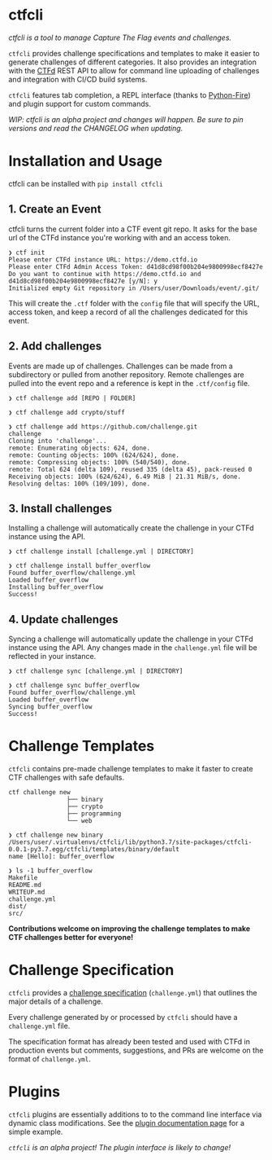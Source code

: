# ctfcli

*ctfcli is a tool to manage Capture The Flag events and challenges.*

`ctfcli` provides challenge specifications and templates to make it easier to generate challenges of different categories. It also provides an integration with the [CTFd](https://github.com/CTFd/CTFd/) REST API to allow for command line uploading of challenges and integration with CI/CD build systems.

`ctfcli` features tab completion, a REPL interface (thanks to [Python-Fire](https://github.com/google/python-fire)) and plugin support for custom commands.

*WIP: ctfcli is an alpha project and changes will happen. Be sure to pin versions and read the CHANGELOG when updating.*

# Installation and Usage

ctfcli can be installed with `pip install ctfcli`

## 1. Create an Event

ctfcli turns the current folder into a CTF event git repo. It asks for the base url of the CTFd instance you're working with and an access token.

```
❯ ctf init
Please enter CTFd instance URL: https://demo.ctfd.io
Please enter CTFd Admin Access Token: d41d8cd98f00b204e9800998ecf8427e
Do you want to continue with https://demo.ctfd.io and d41d8cd98f00b204e9800998ecf8427e [y/N]: y
Initialized empty Git repository in /Users/user/Downloads/event/.git/
```

This will create the `.ctf` folder with the `config` file that will specify the URL, access token, and keep a record of all the challenges dedicated for this event.

## 2. Add challenges

Events are made up of challenges. Challenges can be made from a subdirectory or pulled from another repository. Remote challenges are pulled into the event repo and a reference is kept in the `.ctf/config` file.

```
❯ ctf challenge add [REPO | FOLDER]
```

```
❯ ctf challenge add crypto/stuff
```

```
❯ ctf challenge add https://github.com/challenge.git
challenge
Cloning into 'challenge'...
remote: Enumerating objects: 624, done.
remote: Counting objects: 100% (624/624), done.
remote: Compressing objects: 100% (540/540), done.
remote: Total 624 (delta 109), reused 335 (delta 45), pack-reused 0
Receiving objects: 100% (624/624), 6.49 MiB | 21.31 MiB/s, done.
Resolving deltas: 100% (109/109), done.
```

## 3. Install challenges

Installing a challenge will automatically create the challenge in your CTFd instance using the API.

```
❯ ctf challenge install [challenge.yml | DIRECTORY]
```

```
❯ ctf challenge install buffer_overflow
Found buffer_overflow/challenge.yml
Loaded buffer_overflow
Installing buffer_overflow
Success!
```

## 4. Update challenges

Syncing a challenge will automatically update the challenge in your CTFd instance using the API. Any changes made in the `challenge.yml` file will be reflected in your instance.

```
❯ ctf challenge sync [challenge.yml | DIRECTORY]
```

```
❯ ctf challenge sync buffer_overflow
Found buffer_overflow/challenge.yml
Loaded buffer_overflow
Syncing buffer_overflow
Success!
```

# Challenge Templates

`ctfcli` contains pre-made challenge templates to make it faster to create CTF challenges with safe defaults.

```
ctf challenge new
                ├── binary
                ├── crypto
                ├── programming
                └── web
```

```
❯ ctf challenge new binary
/Users/user/.virtualenvs/ctfcli/lib/python3.7/site-packages/ctfcli-0.0.1-py3.7.egg/ctfcli/templates/binary/default
name [Hello]: buffer_overflow

❯ ls -1 buffer_overflow
Makefile
README.md
WRITEUP.md
challenge.yml
dist/
src/
```

**Contributions welcome on improving the challenge templates to make CTF challenges better for everyone!**

# Challenge Specification

`ctfcli` provides a [challenge specification](ctfcli/spec/challenge-example.yml) (`challenge.yml`) that outlines the major details of a challenge.

Every challenge generated by or processed by `ctfcli` should have a `challenge.yml` file.

The specification format has already been tested and used with CTFd in production events but comments, suggestions, and PRs are welcome on the format of `challenge.yml`.

# Plugins

`ctfcli` plugins are essentially additions to to the command line interface via dynamic class modifications. See the [plugin documentation page](docs/plugins.md) for a simple example.

*`ctfcli` is an alpha project! The plugin interface is likely to change!*